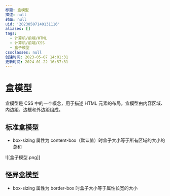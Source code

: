 ```yaml
---
标题: 盒模型
描述: null
封面: null
uid: '20230507140131116'
aliases: []
tags:
  - 计算机/前端/HTML
  - 计算机/前端/CSS
  - 盒子模型
cssclasses: null
创建时间: 2023-05-07 14:01:31
更新时间: 2024-01-22 16:57:31
---
```


# 盒模型

盒模型是 CSS 中的一个概念，用于描述 HTML 元素的布局。盒模型由内容区域、内边距、边框和外边距组成。

## 标准盒模型

- box-sizing 属性为 content-box（默认值）时盒子大小等于所有区域的大小的总和

![[盒子模型.png]]

## 怪异盒模型

- box-sizing 属性为 border-box 时盒子大小等于属性长宽的大小
